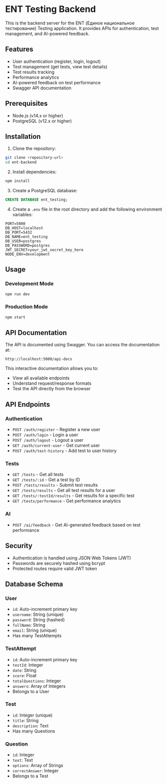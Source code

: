 # ENT Testing Backend

This is the backend server for the ENT (Единое национальное тестирование) Testing application. It provides APIs for authentication, test management, and AI-powered feedback.

## Features

- User authentication (register, login, logout)
- Test management (get tests, view test details)
- Test results tracking
- Performance analytics
- AI-powered feedback on test performance
- Swagger API documentation

## Prerequisites

- Node.js (v14.x or higher)
- PostgreSQL (v12.x or higher)

## Installation

1. Clone the repository:

```bash
git clone <repository-url>
cd ent-backend
```

2. Install dependencies:

```bash
npm install
```

3. Create a PostgreSQL database:

```sql
CREATE DATABASE ent_testing;
```

4. Create a `.env` file in the root directory and add the following environment variables:

```
PORT=5000
DB_HOST=localhost
DB_PORT=5432
DB_NAME=ent_testing
DB_USER=postgres
DB_PASSWORD=postgres
JWT_SECRET=your_jwt_secret_key_here
NODE_ENV=development
```

## Usage

### Development Mode

```bash
npm run dev
```

### Production Mode

```bash
npm start
```

## API Documentation

The API is documented using Swagger. You can access the documentation at:

```
http://localhost:5000/api-docs
```

This interactive documentation allows you to:

- View all available endpoints
- Understand request/response formats
- Test the API directly from the browser

## API Endpoints

### Authentication

- `POST /auth/register` - Register a new user
- `POST /auth/login` - Login a user
- `POST /auth/logout` - Logout a user
- `GET /auth/current-user` - Get current user
- `POST /auth/test-history` - Add test to user history

### Tests

- `GET /tests` - Get all tests
- `GET /tests/:id` - Get a test by ID
- `POST /tests/results` - Submit test results
- `GET /tests/results` - Get all test results for a user
- `GET /tests/:testId/results` - Get results for a specific test
- `GET /tests/performance` - Get performance analytics

### AI

- `POST /ai/feedback` - Get AI-generated feedback based on test performance

## Security

- Authentication is handled using JSON Web Tokens (JWT)
- Passwords are securely hashed using bcrypt
- Protected routes require valid JWT token

## Database Schema

### User

- `id`: Auto-increment primary key
- `username`: String (unique)
- `password`: String (hashed)
- `fullName`: String
- `email`: String (unique)
- Has many TestAttempts

### TestAttempt

- `id`: Auto-increment primary key
- `testId`: Integer
- `date`: String
- `score`: Float
- `totalQuestions`: Integer
- `answers`: Array of Integers
- Belongs to a User

### Test

- `id`: Integer (unique)
- `title`: String
- `description`: Text
- Has many Questions

### Question

- `id`: Integer
- `text`: Text
- `options`: Array of Strings
- `correctAnswer`: Integer
- Belongs to a Test

